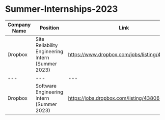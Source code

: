 # Summer-Internships-2023

Company Name | Position	| Link
--- | --- | ---
Dropbox	| Site Reliability Engineering Intern (Summer 2023)	| https://www.dropbox.com/jobs/listing/4634837
--- | --- | ---
Dropbox	| Software Engineering Intern (Summer 2023)	| https://jobs.dropbox.com/listing/4380645
